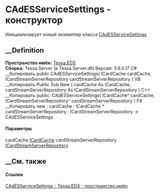 # CAdESServiceSettings - конструктор
Инициализирует новый экземпляр класса
[CAdESServiceSettings](T_Tessa_EDS_CAdESServiceSettings.htm)
##  __Definition
 **Пространство имён:** [Tessa.EDS](N_Tessa_EDS.htm)  
 **Сборка:** Tessa.Server (в Tessa.Server.dll) Версия: 3.6.0.17
C# __Копировать
     public CAdESServiceSettings(
    	ICardCache cardCache,
    	ICardStreamServerRepository cardStreamServerRepository
    )
VB __Копировать
     Public Sub New ( 
    	cardCache As ICardCache,
    	cardStreamServerRepository As ICardStreamServerRepository
    )
C++ __Копировать
     public:
    CAdESServiceSettings(
    	ICardCache^ cardCache, 
    	ICardStreamServerRepository^ cardStreamServerRepository
    )
F# __Копировать
     new : 
            cardCache : ICardCache * 
            cardStreamServerRepository : ICardStreamServerRepository -> CAdESServiceSettings
#### Параметры
cardCache [ICardCache](T_Tessa_Cards_Caching_ICardCache.htm)
cardStreamServerRepository
[ICardStreamServerRepository](T_Tessa_Cards_ICardStreamServerRepository.htm)
## __См. также
#### Ссылки
[CAdESServiceSettings - ](T_Tessa_EDS_CAdESServiceSettings.htm)
[Tessa.EDS - пространство имён](N_Tessa_EDS.htm)
